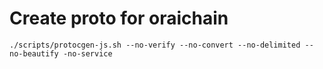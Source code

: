 # Create proto for oraichain

`./scripts/protocgen-js.sh --no-verify --no-convert --no-delimited --no-beautify -no-service`
